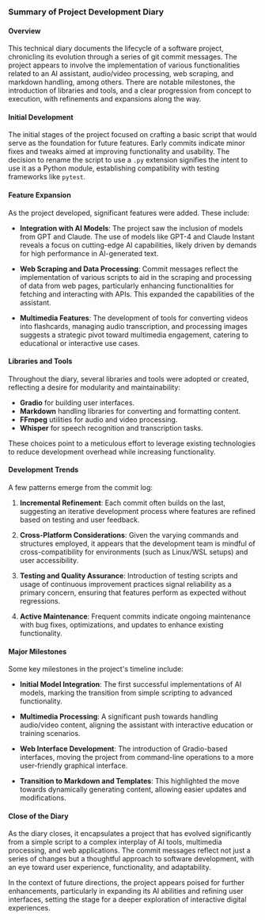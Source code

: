 ### Summary of Project Development Diary

#### Overview
This technical diary documents the lifecycle of a software project, chronicling its evolution through a series of git commit messages. The project appears to involve the implementation of various functionalities related to an AI assistant, audio/video processing, web scraping, and markdown handling, among others. There are notable milestones, the introduction of libraries and tools, and a clear progression from concept to execution, with refinements and expansions along the way.

#### Initial Development
The initial stages of the project focused on crafting a basic script that would serve as the foundation for future features. Early commits indicate minor fixes and tweaks aimed at improving functionality and usability. The decision to rename the script to use a `.py` extension signifies the intent to use it as a Python module, establishing compatibility with testing frameworks like `pytest`.

#### Feature Expansion
As the project developed, significant features were added. These include:

- **Integration with AI Models**: The project saw the inclusion of models from GPT and Claude. The use of models like GPT-4 and Claude Instant reveals a focus on cutting-edge AI capabilities, likely driven by demands for high performance in AI-generated text.
  
- **Web Scraping and Data Processing**: Commit messages reflect the implementation of various scripts to aid in the scraping and processing of data from web pages, particularly enhancing functionalities for fetching and interacting with APIs. This expanded the capabilities of the assistant.

- **Multimedia Features**: The development of tools for converting videos into flashcards, managing audio transcription, and processing images suggests a strategic pivot toward multimedia engagement, catering to educational or interactive use cases.

#### Libraries and Tools
Throughout the diary, several libraries and tools were adopted or created, reflecting a desire for modularity and maintainability:

- **Gradio** for building user interfaces.
- **Markdown** handling libraries for converting and formatting content.
- **FFmpeg** utilities for audio and video processing.
- **Whisper** for speech recognition and transcription tasks.

These choices point to a meticulous effort to leverage existing technologies to reduce development overhead while increasing functionality.

#### Development Trends
A few patterns emerge from the commit log:

1. **Incremental Refinement**: Each commit often builds on the last, suggesting an iterative development process where features are refined based on testing and user feedback.

2. **Cross-Platform Considerations**: Given the varying commands and structures employed, it appears that the development team is mindful of cross-compatibility for environments (such as Linux/WSL setups) and user accessibility.

3. **Testing and Quality Assurance**: Introduction of testing scripts and usage of continuous improvement practices signal reliability as a primary concern, ensuring that features perform as expected without regressions.

4. **Active Maintenance**: Frequent commits indicate ongoing maintenance with bug fixes, optimizations, and updates to enhance existing functionality. 

#### Major Milestones
Some key milestones in the project's timeline include:

- **Initial Model Integration**: The first successful implementations of AI models, marking the transition from simple scripting to advanced functionality.
  
- **Multimedia Processing**: A significant push towards handling audio/video content, aligning the assistant with interactive education or training scenarios.

- **Web Interface Development**: The introduction of Gradio-based interfaces, moving the project from command-line operations to a more user-friendly graphical interface.

- **Transition to Markdown and Templates**: This highlighted the move towards dynamically generating content, allowing easier updates and modifications.

#### Close of the Diary
As the diary closes, it encapsulates a project that has evolved significantly from a simple script to a complex interplay of AI tools, multimedia processing, and web applications. The commit messages reflect not just a series of changes but a thoughtful approach to software development, with an eye toward user experience, functionality, and adaptability. 

In the context of future directions, the project appears poised for further enhancements, particularly in expanding its AI abilities and refining user interfaces, setting the stage for a deeper exploration of interactive digital experiences.

